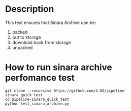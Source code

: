 # Description
This test ensures that Sinara Archive can be:
1. packed
2. put to storage
3. download back from storage
4. unpacked

# How to run sinara archive perfomance test
```
git clone --recursive https://github.com/4-DS/pipeline-sinara_quick_test
cd pipeline-sinara_quick_test
python test_sinara_archive.py
```
